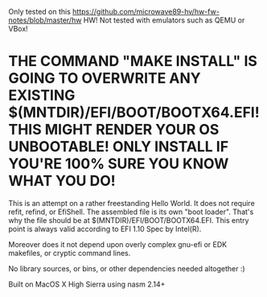 Only tested on this https://github.com/microwave89-hv/hw-fw-notes/blob/master/hw HW!
Not tested with emulators such as QEMU or VBox!

# THE COMMAND "MAKE INSTALL" IS GOING TO OVERWRITE ANY EXISTING $(MNTDIR)/EFI/BOOT/BOOTX64.EFI! THIS MIGHT RENDER YOUR OS UNBOOTABLE! ONLY INSTALL IF YOU'RE 100% SURE YOU KNOW WHAT YOU DO!

This is an attempt on a rather freestanding Hello World. It does not require refit, refind, or EfiShell. The assembled file is its own "boot loader". That's why the file should be at $(MNTDIR)/EFI/BOOT/BOOTX64.EFI. This entry point is always valid according to EFI 1.10 Spec by Intel(R).

Moreover does it not depend upon overly complex gnu-efi or EDK makefiles, or cryptic command lines.

No library sources, or bins, or other dependencies needed altogether :) 

Built on MacOS X High Sierra using nasm 2.14+